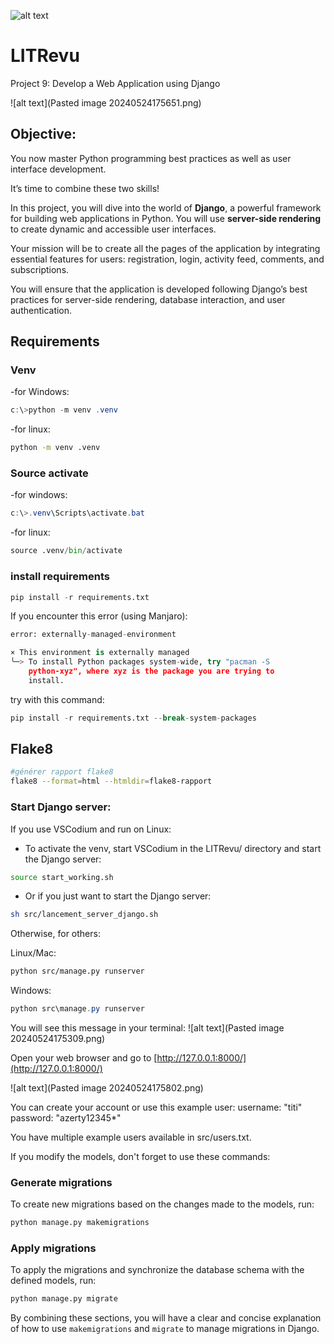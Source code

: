 ![alt text](https://user.oc-static.com/upload/2023/06/29/168805567091_LITrevu%20banner.png)

# LITRevu

Project 9: Develop a Web Application using Django

![alt text](Pasted image 20240524175651.png)

## Objective:

You now master Python programming best practices as well as user interface development.

It’s time to combine these two skills!

In this project, you will dive into the world of **Django**, a powerful framework for building web applications in Python. You will use **server-side rendering** to create dynamic and accessible user interfaces.

Your mission will be to create all the pages of the application by integrating essential features for users: registration, login, activity feed, comments, and subscriptions.

You will ensure that the application is developed following Django’s best practices for server-side rendering, database interaction, and user authentication.

## Requirements

### Venv
-for Windows:
```powershell
c:\>python -m venv .venv
```
-for linux:
```bash
python -m venv .venv
```
### Source activate
-for windows:
```powershell
c:\>.venv\Scripts\activate.bat
```
-for linux:
```python
source .venv/bin/activate
```

### install requirements
```python
pip install -r requirements.txt
```

If you encounter this error (using Manjaro):
```python
error: externally-managed-environment

× This environment is externally managed
╰─> To install Python packages system-wide, try "pacman -S
    python-xyz", where xyz is the package you are trying to
    install.

```

try with this command:
```python
pip install -r requirements.txt --break-system-packages
```
## Flake8
```bash
#générer rapport flake8
flake8 --format=html --htmldir=flake8-rapport
```

### Start Django server:

If you use VSCodium and run on Linux:

- To activate the venv, start VSCodium in the LITRevu/ directory and start the Django server:
```bash
source start_working.sh
```
- Or if you just want to start the Django server:
```bash
sh src/lancement_server_django.sh
```

Otherwise, for others:

Linux/Mac:
```bash
python src/manage.py runserver
```

Windows:
```powershell
python src\manage.py runserver
```

You will see this message in your terminal:
![alt text](Pasted image 20240524175309.png)

Open your web browser and go to [http://127.0.0.1:8000/](http://127.0.0.1:8000/)

![alt text](Pasted image 20240524175802.png)

You can create your account or use this example user: username: "titi"
password: "azerty12345*"

You have multiple example users available in src/users.txt.

If you modify the models, don't forget to use these commands:

### Generate migrations

To create new migrations based on the changes made to the models, run:
```bash
python manage.py makemigrations
```

### Apply migrations

To apply the migrations and synchronize the database schema with the defined models, run:
```bash
python manage.py migrate
```


By combining these sections, you will have a clear and concise explanation of how to use `makemigrations` and `migrate` to manage migrations in Django.
